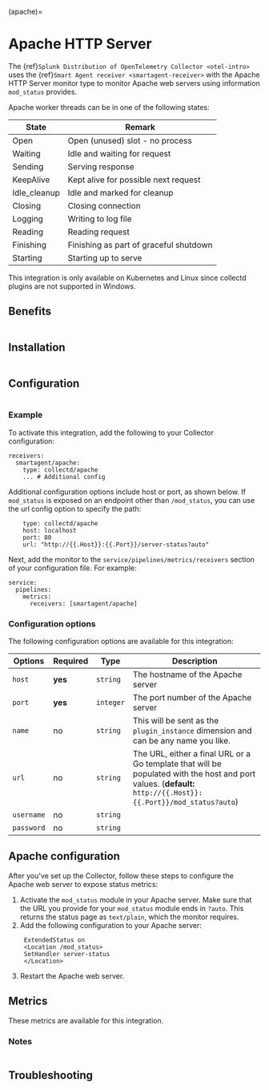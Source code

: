 (apache)=

# Apache HTTP Server

<meta name="description" content="Use this Splunk Observability Cloud integration for the Apache HTTP server monitor. See benefits, install, configuration, and metrics">

The {ref}`Splunk Distribution of OpenTelemetry Collector <otel-intro>` uses the {ref}`Smart Agent receiver <smartagent-receiver>` with the Apache HTTP Server monitor type to monitor Apache web servers using information `mod_status` provides.

Apache worker threads can be in one of the following states:

| State        | Remark                                  |
|--------------|-----------------------------------------|
| Open         | Open (unused) slot - no process         |
| Waiting      | Idle and waiting for request            |
| Sending      | Serving response                        |
| KeepAlive    | Kept alive for possible next request    |
| Idle_cleanup | Idle and marked for cleanup             |
| Closing      | Closing connection                      |
| Logging      | Writing to log file                     |
| Reading      | Reading request                         |
| Finishing    | Finishing as part of graceful shutdown  |
| Starting     | Starting up to serve                    |

This integration is only available on Kubernetes and Linux since collectd plugins are not supported in Windows. 

## Benefits

```{include} /_includes/benefits.md
```

## Installation

```{include} /_includes/collector-installation-linux.md
```

## Configuration

```{include} /_includes/configuration.md
```
### Example

To activate this integration, add the following to your Collector configuration:

```
receivers:
  smartagent/apache:
    type: collectd/apache
    ... # Additional config
```    

Additional configuration options include host or port, as shown below. If `mod_status` is exposed on an endpoint other than `/mod_status`, you can use the url config option to specify the path:

```
    type: collectd/apache
    host: localhost
    port: 80
    url: "http://{{.Host}}:{{.Port}}/server-status?auto"
```

Next, add the monitor to the `service/pipelines/metrics/receivers` section of your configuration file. For example:

```
service:
  pipelines:
    metrics:
      receivers: [smartagent/apache]
```  

### Configuration options

The following configuration options are available for this integration:

| Options | Required | Type | Description |
| --- | --- | --- | --- |
| `host` | **yes** | `string` | The hostname of the Apache server |
| `port` | **yes** | `integer` | The port number of the Apache server |
| `name` | no | `string` | This will be sent as the `plugin_instance` dimension and can be any name you like. |
| `url` | no | `string` | The URL, either a final URL or a Go template that will be populated with the host and port values. (**default:** `http://{{.Host}}:{{.Port}}/mod_status?auto`) |
| `username` | no | `string` |  |
| `password` | no | `string` |  |

## Apache configuration

After you've set up the Collector, follow these steps to configure the Apache web server to expose status metrics:

1. Activate the `mod_status` module in your Apache server. Make sure that the URL you provide for your `mod_status` module ends in `?auto`. This returns the status page as `text/plain`, which the monitor requires.
2. Add the following configuration to your Apache server:
   ```
    ExtendedStatus on
    <Location /mod_status>
    SetHandler server-status
    </Location>
    ```
3. Restart the Apache web server.

## Metrics

These metrics are available for this integration.

<div class="metrics-yaml" url="https://raw.githubusercontent.com/signalfx/signalfx-agent/main/pkg/monitors/collectd/apache/metadata.yaml"></div>  

### Notes

```{include} /_includes/metric-defs.md
```
## Troubleshooting

```{include} /_includes/troubleshooting.md
```
  